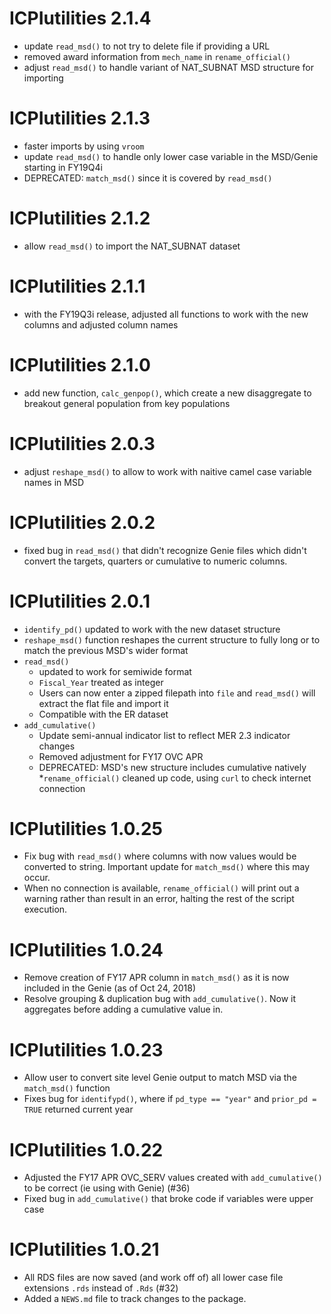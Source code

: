 # ICPIutilities 2.1.4
* update `read_msd()` to not try to delete file if providing a URL
* removed award information from `mech_name` in `rename_official()`
* adjust `read_msd()` to handle variant of NAT_SUBNAT MSD structure for importing

# ICPIutilities 2.1.3
* faster imports by using `vroom`
* update `read_msd()` to handle only lower case variable in the MSD/Genie starting in FY19Q4i
* DEPRECATED: `match_msd()` since it is covered by `read_msd()`

# ICPIutilities 2.1.2
* allow `read_msd()` to import the NAT_SUBNAT dataset

# ICPIutilities 2.1.1
* with the FY19Q3i release, adjusted all functions to work with the new columns and adjusted column names

# ICPIutilities 2.1.0
* add new function, `calc_genpop()`, which create a new disaggregate to breakout general population from key populations

# ICPIutilities 2.0.3
* adjust `reshape_msd()` to allow to work with naitive camel case variable names in MSD

# ICPIutilities 2.0.2
* fixed bug in `read_msd()` that didn't recognize Genie files which didn't convert the targets, quarters or cumulative to numeric columns.

# ICPIutilities 2.0.1

* `identify_pd()` updated to work with the new dataset structure
* `reshape_msd()` function reshapes the current structure to fully long or to match the previous MSD's wider format
* `read_msd()`
  - updated to work for semiwide format
  - `Fiscal_Year` treated as integer
  - Users can now enter a zipped filepath into `file` and `read_msd()` will extract the flat file and import it
  - Compatible with the ER dataset
* `add_cumulative()`
  - Update semi-annual indicator list to reflect MER 2.3 indicator changes
  - Removed adjustment for FY17 OVC APR
  - DEPRECATED: MSD's new structure includes cumulative natively
*`rename_official()` cleaned up code, using `curl` to check internet connection
  
# ICPIutilities 1.0.25

* Fix bug with `read_msd()` where columns with now values would be converted to string. Important update for `match_msd()` where this may occur.
* When no connection is available, `rename_official()` will print out a warning rather than result in an error, halting the rest of the script execution.

# ICPIutilities 1.0.24

* Remove creation of FY17 APR column in `match_msd()` as it is now included in the Genie (as of Oct 24, 2018)
* Resolve grouping & duplication bug with `add_cumulative()`. Now it aggregates before adding a cumulative value in. 

# ICPIutilities 1.0.23

* Allow user to convert site level Genie output to match MSD via the `match_msd()` function
* Fixes bug for `identifypd()`, where if `pd_type == "year"` and `prior_pd = TRUE` returned current year

# ICPIutilities 1.0.22

* Adjusted the FY17 APR OVC_SERV values created with `add_cumulative()` to be correct (ie using with Genie) (#36)
* Fixed bug in `add_cumulative()` that broke code if variables were upper case

# ICPIutilities 1.0.21

* All RDS files are now saved (and work off of) all lower case file extensions `.rds` instead of `.Rds` (#32)
* Added a `NEWS.md` file to track changes to the package.



